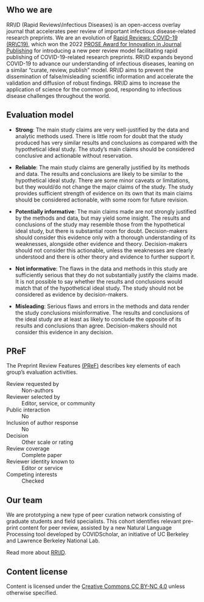 ## Who we are

RR\ID (Rapid Reviews\Infectious Diseases) is an open-access overlay journal that accelerates peer review of important infectious disease-related research preprints. We are an evolution of [Rapid Reviews: COVID-19 (RR\C19)](https://rrid.mitpress.mit.edu/rrc19), which won the 2022 [PROSE Award for Innovation in Journal Publishing](https://rapidreviewscovid19.mitpress.mit.edu/pub/bwdope09) for introducing a new peer review model facilitating rapid publishing of COVID-19-related research preprints. RR\ID expands beyond COVID-19 to advance our understanding of infectious diseases, leaning on a similar “curate, review, publish” model. RR\ID aims to prevent the dissemination of false/misleading scientific information and accelerate the validation and diffusion of robust findings. RR\ID aims to increase the application of science for the common good, responding to infectious disease challenges throughout the world.

## Evaluation model

- **Strong**: The main study claims are very well-justified by the data and analytic methods used. There is little room for doubt that the study produced has very similar results and conclusions as compared with the hypothetical ideal study. The study’s main claims should be considered conclusive and actionable without reservation.

- **Reliable**: The main study claims are generally justified by its methods and data. The results and conclusions are likely to be similar to the hypothetical ideal study. There are some minor caveats or limitations, but they would/do not change the major claims of the study. The study provides sufficient strength of evidence on its own that its main claims should be considered actionable, with some room for future revision.

- **Potentially informative**: The main claims made are not strongly justified by the methods and data, but may yield some insight. The results and conclusions of the study may resemble those from the hypothetical ideal study, but there is substantial room for doubt. Decision-makers should consider this evidence only with a thorough understanding of its weaknesses, alongside other evidence and theory. Decision-makers should not consider this actionable, unless the weaknesses are clearly understood and there is other theory and evidence to further support it.

- **Not informative**: The flaws in the data and methods in this study are sufficiently serious that they do not substantially justify the claims made. It is not possible to say whether the results and conclusions would match that of the hypothetical ideal study. The study should not be considered as evidence by decision-makers.

- **Misleading**: Serious flaws and errors in the methods and data render the study conclusions misinformative. The results and conclusions of the ideal study are at least as likely to conclude the opposite of its results and conclusions than agree. Decision-makers should not consider this evidence in any decision.

## PReF

The Preprint Review Features [(PReF)](https://osf.io/8zj9w/) describes key elements of each group’s evaluation activities.

<dl class="group-page-pref">
    <dt>Review requested by</dt>
    <dd>Non-authors</dd>
    <dt>Reviewer selected by</dt>
    <dd>Editor, service, or community</dd>
    <dt>Public interaction</dt>
    <dd>No</dd>
    <dt>Inclusion of author response</dt>
    <dd>No</dd>
    <dt>Decision</dt>
    <dd>Other scale or rating</dd>
    <dt>Review coverage</dt>
    <dd>Complete paper</dd>
    <dt>Reviewer identity known to</dt>
    <dd>Editor or service</dd>
    <dt>Competing interests</dt>
    <dd>Checked</dd>
</dl>

## Our team

We are prototyping a new type of peer curation network consisting of graduate students and field specialists. This cohort identifies relevant pre-print content for peer review, assisted by a new Natural Language Processing tool developed by COVIDScholar, an initiative of UC Berkeley and Lawrence Berkeley National Lab.

Read more about [RR\ID](https://rrid.mitpress.mit.edu/).

## Content license
Content is licensed under the [Creative Commons CC BY-NC 4.0](https://creativecommons.org/licenses/by-nc/4.0/) unless otherwise specified.
